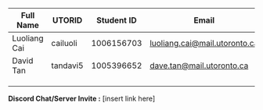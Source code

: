 ﻿| Full Name    | UTORID   | Student ID | Email                         | Best Way to Contact | Discord Username |
|--------------|----------|------------|-------------------------------|---------------------|------------------|
| Luoliang Cai | cailuoli | 1006156703 | luoliang.cai@mail.utoronto.ca | 2263781688          | dehaznboi49#4747 |
| David Tan    | tandavi5 | 1005396652 | dave.tan@mail.utoronto.ca     | 5195002208          | DT#3663          |
|              |          |            |                               |                     |                  |
|              |          |            |                               |                     |                  |
|              |          |            |                               |                     |                  |
 
**Discord Chat/Server Invite :** [insert link here]
